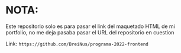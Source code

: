 # NOTA:

Este repositorio solo es para pasar el link del maquetado HTML de mi portfolio, no me deja pasaba pasar el URL del repositorio en cuestion

Link: ```https://github.com/BreiNus/programa-2022-frontend```